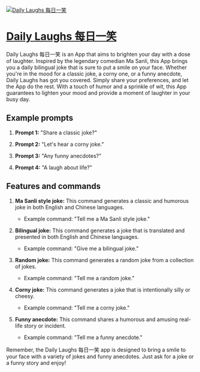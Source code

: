 [![Daily Laughs 每日一笑](https://files.oaiusercontent.com/file-vJ3BnfKgscfNhAevCUuZXm9R?se=2123-10-18T08%3A27%3A18Z&sp=r&sv=2021-08-06&sr=b&rscc=max-age%3D31536000%2C%20immutable&rscd=attachment%3B%20filename%3De49deff3-0ab9-4f25-ad8f-284b85172c10.png&sig=6ysoYUvw/7st5X68r44gWXe5Ztu4sEZN32XMWfu4jWA%3D)](https://chat.openai.com/g/g-kKjKY21xQ-daily-laughs-mei-ri-yi-xiao)

# [Daily Laughs 每日一笑](https://chat.openai.com/g/g-kKjKY21xQ-daily-laughs-mei-ri-yi-xiao)

Daily Laughs 每日一笑 is an App that aims to brighten your day with a dose of laughter. Inspired by the legendary comedian Ma Sanli, this App brings you a daily bilingual joke that is sure to put a smile on your face. Whether you're in the mood for a classic joke, a corny one, or a funny anecdote, Daily Laughs has got you covered. Simply share your preferences, and let the App do the rest. With a touch of humor and a sprinkle of wit, this App guarantees to lighten your mood and provide a moment of laughter in your busy day.

## Example prompts

1. **Prompt 1:** "Share a classic joke?"

2. **Prompt 2:** "Let's hear a corny joke."

3. **Prompt 3:** "Any funny anecdotes?"

4. **Prompt 4:** "A laugh about life?"

## Features and commands

1. **Ma Sanli style joke:** This command generates a classic and humorous joke in both English and Chinese languages.
    - Example command: "Tell me a Ma Sanli style joke."
    
2. **Bilingual joke:** This command generates a joke that is translated and presented in both English and Chinese languages.
    - Example command: "Give me a bilingual joke."
    
3. **Random joke:** This command generates a random joke from a collection of jokes.
    - Example command: "Tell me a random joke."
    
4. **Corny joke:** This command generates a joke that is intentionally silly or cheesy.
    - Example command: "Tell me a corny joke."
    
5. **Funny anecdote:** This command shares a humorous and amusing real-life story or incident.
    - Example command: "Tell me a funny anecdote."
    
Remember, the Daily Laughs 每日一笑 app is designed to bring a smile to your face with a variety of jokes and funny anecdotes. Just ask for a joke or a funny story and enjoy!